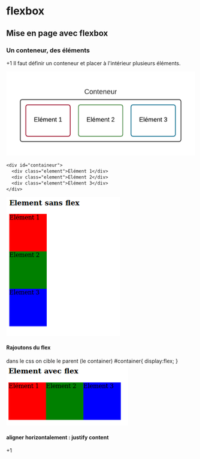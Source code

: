 # flexbox

## Mise en page avec flexbox

### Un conteneur, des éléments

+1 Il faut définir un conteneur et placer à l'intérieur plusieurs éléments.

![flexbox container](images/flexbox_conteneur.png)

    <div id="containeur">
      <div class="element">Elément 1</div>
      <div class="element">Elément 2</div>
      <div class="element">Elément 3</div>
    </div>
![sans flex](images/sansFlex.png)    

#### Rajoutons du flex
dans le css on cible le parent (le container)
    #container{
      display:flex;
    }
![avec flex](images/avecFlex.png)

#### aligner horizontalement : justify content

+1
